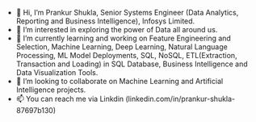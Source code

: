 - 👋 Hi, I’m Prankur Shukla, Senior Systems Engineer (Data Analytics, Reporting and Business Intelligence), Infosys Limited.
- 👀 I’m interested in exploring the power of Data all around us.
- 🌱 I’m currently learning and working on Feature Engineering and Selection, Machine Learning, Deep Learning, Natural Language Processing, 
      ML Model Deployments, SQL, NoSQL, ETL(Extraction, Transaction and Loading) in SQL Database, Business Intelligence and Data Visualization Tools.
- 💞️ I’m looking to collaborate on Machine Learning and Artificial Intelligence projects.
- 📫 You can reach me via Linkdin (linkedin.com/in/prankur-shukla-87697b130)

<!---
prankur16shukla/prankur16shukla is a ✨ special ✨ repository because its `README.md` (this file) appears on your GitHub profile.
You can click the Preview link to take a look at your changes.
--->

